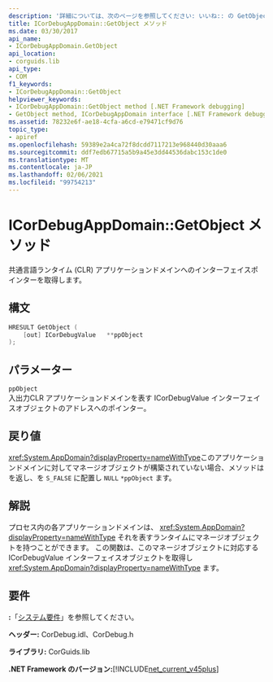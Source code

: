 ```yaml
---
description: '詳細については、次のページを参照してください: いいね:: の GetObject メソッド'
title: ICorDebugAppDomain::GetObject メソッド
ms.date: 03/30/2017
api_name:
- ICorDebugAppDomain.GetObject
api_location:
- corguids.lib
api_type:
- COM
f1_keywords:
- ICorDebugAppDomain::GetObject
helpviewer_keywords:
- ICorDebugAppDomain::GetObject method [.NET Framework debugging]
- GetObject method, ICorDebugAppDomain interface [.NET Framework debugging]
ms.assetid: 78232e6f-ae18-4cfa-a6cd-e79471cf9d76
topic_type:
- apiref
ms.openlocfilehash: 59389e2a4ca72f8dcdd7117213e968440d30aaa6
ms.sourcegitcommit: ddf7edb67715a5b9a45e3dd44536dabc153c1de0
ms.translationtype: MT
ms.contentlocale: ja-JP
ms.lasthandoff: 02/06/2021
ms.locfileid: "99754213"
---
```

# <a name="icordebugappdomaingetobject-method"></a>ICorDebugAppDomain::GetObject メソッド

共通言語ランタイム (CLR) アプリケーションドメインへのインターフェイスポインターを取得します。  
  
## <a name="syntax"></a>構文  
  
```cpp  
HRESULT GetObject (  
    [out] ICorDebugValue   **ppObject  
);  
```  
  
## <a name="parameters"></a>パラメーター  

 `ppObject`  
 入出力CLR アプリケーションドメインを表す ICorDebugValue インターフェイスオブジェクトのアドレスへのポインター。  
  
## <a name="return-value"></a>戻り値  

 <xref:System.AppDomain?displayProperty=nameWithType>このアプリケーションドメインに対してマネージオブジェクトが構築されていない場合、メソッドはを返し、を `S_FALSE` に配置し `NULL` `*ppObject` ます。  
  
## <a name="remarks"></a>解説  

 プロセス内の各アプリケーションドメインは、 <xref:System.AppDomain?displayProperty=nameWithType> それを表すランタイムにマネージオブジェクトを持つことができます。 この関数は、このマネージオブジェクトに対応する ICorDebugValue インターフェイスオブジェクトを取得し <xref:System.AppDomain?displayProperty=nameWithType> ます。  
  
## <a name="requirements"></a>要件  

 **:**「[システム要件](../../get-started/system-requirements.md)」を参照してください。  
  
 **ヘッダー:** CorDebug.idl、CorDebug.h  
  
 **ライブラリ:** CorGuids.lib  
  
 **.NET Framework のバージョン:**[!INCLUDE[net_current_v45plus](../../../../includes/net-current-v45plus-md.md)]
